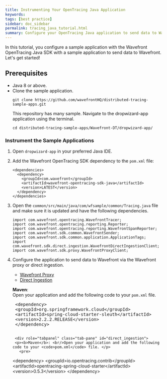 ```yaml
---
title: Instrumenting Your OpenTracing Java Application
keywords:
tags: [best practice]
sidebar: doc_sidebar
permalink: tracing_java_tutorial.html
summary: Configure your OpenTracing Java application to send data to Wavefront using the OpenTracing Java SDK.
---
```

In this tutorial, you configure a sample application with the Wavefront OpenTracing Java SDK with a sample application to send data to Wavefront. Let's get started!

## Prerequisites

* Java 8 or above.
* Clone the sample application. 
  ```
  git clone https://github.com/wavefrontHQ/distributed-tracing-sample-apps.git
  ```
  This repository has many sample. Navigate to the dropwizard-app application using the terminal.
  ```
  cd distributed-tracing-sample-apps/Wavefront-DT/dropwizard-app/
  ```

### Instrument the Sample Applications

1. Open `dropwizard-app` in your preferred Java IDE.
1. Add the Wavefront OpenTracing SDK dependency to the `pom.xml` file:
    ```
    <dependencies>
      <dependency>
        <groupId>com.wavefront</groupId>
        <artifactId>wavefront-opentracing-sdk-java</artifactId>
        <version>LATEST</version>
      </dependency>
    </dependencies>
    ```
1. Open the `common/src/main/java/com/wfsample/common/Tracing.java` file and make sure it is updated and have the following dependencies.
    ```
    import com.wavefront.opentracing.WavefrontTracer;
    import com.wavefront.opentracing.reporting.Reporter;
    import com.wavefront.opentracing.reporting.WavefrontSpanReporter;
    import com.wavefront.sdk.common.WavefrontSender;
    import com.wavefront.sdk.common.application.ApplicationTags;
    import com.wavefront.sdk.direct.ingestion.WavefrontDirectIngestionClient;
    import com.wavefront.sdk.proxy.WavefrontProxyClient;
    ```
1. Configure the application to send data to Wavefront via the Wavefront proxy or direct ingestion.
    <ul id="profileTabs" class="nav nav-tabs">
        <li class="active"><a href="#proxy" data-toggle="tab">Wavefront Proxy</a></li>
        <li><a href="#direct_ingestion" data-toggle="tab">Direct Ingestion</a></li>
    </ul>
      <div class="tab-content">
        <div role="tabpanel" class="tab-pane active" id="proxy">
            <p><b>Maven</b>:<br/>Open your application and add the following code to your <code>pom.xml</code> file. </p>
              <pre>
    &lt;dependency&gt;
    &lt;groupId&gt;org.springframework.cloud&lt;/groupId&gt;
    &lt;artifactId&gt;spring-cloud-starter-sleuth&lt;/artifactId&gt;
    &lt;version&gt;2.2.2.RELEASE&lt;/version&gt;
    &lt;/dependency&gt;
            </pre>
        </div>

        <div role="tabpanel" class="tab-pane" id="direct_ingestion">
        <p><b>Maven</b>: <br/>Open your application and add the following code to your <code>pom.xml</code> file. </p>
          <pre>
    &lt;dependency&gt;
    &lt;groupId&gt;io.opentracing.contrib&lt;/groupId&gt;
    &lt;artifactId&gt;opentracing-spring-cloud-starter&lt;/artifactId&gt;
    &lt;version&gt;0.5.3&lt;/version&gt;
    &lt;/dependency&gt;
        </pre>
        </div>
      </div>
